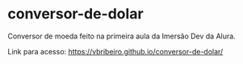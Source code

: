 # conversor-de-dolar
Conversor de moeda feito na primeira aula da Imersão Dev da Alura.

Link para acesso: https://vbribeiro.github.io/conversor-de-dolar/
